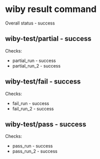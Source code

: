 # wiby result command

Overall status - success

## wiby-test/partial - success

Checks:

- partial_run - success
- partial_run_2 - success

## wiby-test/fail - success

Checks:

- fail_run - success
- fail_run_2 - success

## wiby-test/pass - success

Checks:

- pass_run - success
- pass_run_2 - success
